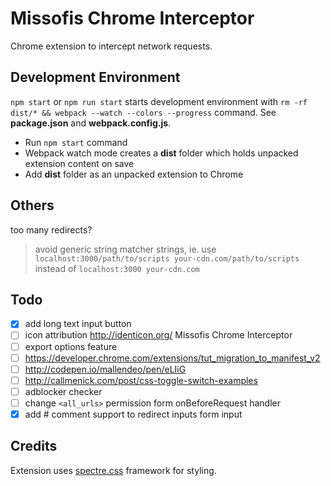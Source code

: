 # Missofis Chrome Interceptor

Chrome extension to intercept network requests.

## Development Environment

`npm start` or `npm run start` starts development environment with `rm -rf dist/* && webpack --watch --colors --progress` command. See **package.json** and **webpack.config.js**.

- Run `npm start` command
- Webpack watch mode creates a **dist** folder which holds unpacked extension content on save
- Add **dist** folder as an unpacked extension to Chrome  

## Others

too many redirects?

> avoid generic string matcher strings, ie. use `localhost:3000/path/to/scripts your-cdn.com/path/to/scripts` instead of `localhost:3000 your-cdn.com`  

## Todo

- [x] add long text input button
- [ ] icon attribution http://identicon.org/ Missofis Chrome Interceptor
- [ ] export options feature
- [ ] https://developer.chrome.com/extensions/tut_migration_to_manifest_v2
- [ ] http://codepen.io/mallendeo/pen/eLIiG
- [ ] http://callmenick.com/post/css-toggle-switch-examples
- [ ] adblocker checker
- [ ] change `<all_urls>` permission form onBeforeRequest handler
- [x] add # comment support to redirect inputs form input

## Credits

Extension uses [spectre.css](https://picturepan2.github.io/spectre/) framework for styling.
